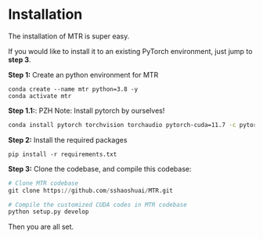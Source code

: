# Installation
The installation of MTR is super easy.

If you would like to install it to an existing PyTorch environment, just jump to **step 3**. 

**Step 1:** Create an python environment for MTR
```shell
conda create --name mtr python=3.8 -y
conda activate mtr 
```

**Step 1.1:**: PZH Note: Install pytorch by ourselves!

```bash
conda install pytorch torchvision torchaudio pytorch-cuda=11.7 -c pytorch -c nvidia
```

**Step 2:** Install the required packages
```shell
pip install -r requirements.txt
```

**Step 3:** Clone the codebase, and compile this codebase: 
```python
# Clone MTR codebase
git clone https://github.com/sshaoshuai/MTR.git

# Compile the customized CUDA codes in MTR codebase
python setup.py develop
```

Then you are all set.
